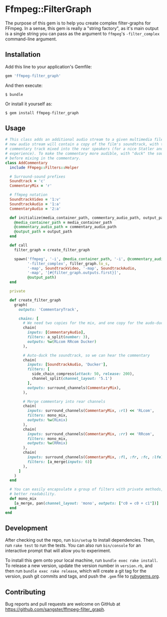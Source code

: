 # Ffmpeg::FilterGraph

The purpose of this gem is to help you create complex filter-graphs for FFmpeg.
In a sense, this gem is really a "string factory", as it's main output is a
single string you can pass as the argument to `ffmpeg`'s `-filter_complex`
command-line argument.

## Installation

Add this line to your application's Gemfile:

```ruby
gem 'ffmpeg-filter_graph'
```

And then execute:

    $ bundle

Or install it yourself as:

    $ gem install ffmpeg-filter_graph

## Usage

```ruby
# This class adds an additional audio stream to a given multimedia file. The
# new audio stream will contain a copy of the film's soundtrack, with the
# commentary track mixed into the rear speakers (for a nice Statler and Waldorf
# experience). To make the commentary more audible, with "duck" the soundtrack
# before mixing in the commentary.
class AddCommentary
  include FFmpeg::Filters::Helper

  # Surround-sound prefixes
  Soundtrack = 'c'
  CommentaryMix = 'r'

  # ffmpeg notation
  SoundtrackVideo = '1:v'
  SoundtrackAudio = '1:a'
  CommentaryAudio = '2:a'

  def initialize(media_container_path, commentary_audio_path, output_path)
    @media_container_path = media_container_path
    @commentary_audio_path = commentary_audio_path
    @output_path = output_path
  end

  def call
    filter_graph = create_filter_graph

    spawn('ffmpeg', '-i', @media_container_path, '-i', @commentary_audio_path,
          '-filter_complex', filter_graph.to_s,
          '-map', SoundtrackVideo, '-map', SoundtrackAudio,
          '-map', '[#{filter_graph.outputs.first}]',
          @output_path)
  end

  private

  def create_filter_graph
    graph(
      outputs: 'CommentaryTrack',

      chains: [
        # We need two copies for the mix, and one copy for the audo-ducking
        chain(
          inputs: [CommentaryAudio],
          filters: a_split(number: 3),
          outputs: %w(RLcom RRcom Ducker)
        ),

        # Auto-duck the soundtrack, so we can hear the commentary
        chain(
          inputs: [SoundtrackAudio, 'Ducker'],
          filters: [
            side_chain_compress(attack: 50, release: 200),
            channel_split(channel_layout: '5.1')
          ],
          outputs: surround_channels(CommentaryMix),
        ),

        # Merge commentary into rear channels
        chain(
          inputs: surround_channels(CommentaryMix, :rl) << 'RLcom',
          filters: mono_mix,
          outputs: %w(RLmix)
        ),
        chain(
          inputs: surround_channels(CommentaryMix, :rr) << 'RRcom',
          filters: mono_mix,
          outputs: %w(RRmix)
        ),
        chain(
          inputs: surround_channels(CommentaryMix, :fl, :fr, :fc, :lfe) + %w(RLmix RRmix),
          filters: [a_merge(inputs: 6)]
        ),
      ]
    )
  end

  # You can easily encapsulate a group of filters with private methods, for
  # better readability.
  def mono_mix
    [a_merge, pan(channel_layout: 'mono', outputs: ["c0 = c0 + c1"])]
  end
end
```

## Development

After checking out the repo, run `bin/setup` to install dependencies. Then, run
`rake test` to run the tests. You can also run `bin/console` for an interactive
prompt that will allow you to experiment.

To install this gem onto your local machine, run `bundle exec rake install`. To
release a new version, update the version number in `version.rb`, and then run
`bundle exec rake release`, which will create a git tag for the version, push
git commits and tags, and push the `.gem` file to
[rubygems.org](https://rubygems.org).

## Contributing

Bug reports and pull requests are welcome on GitHub at
https://github.com/sangster/ffmpeg-filter_graph.

